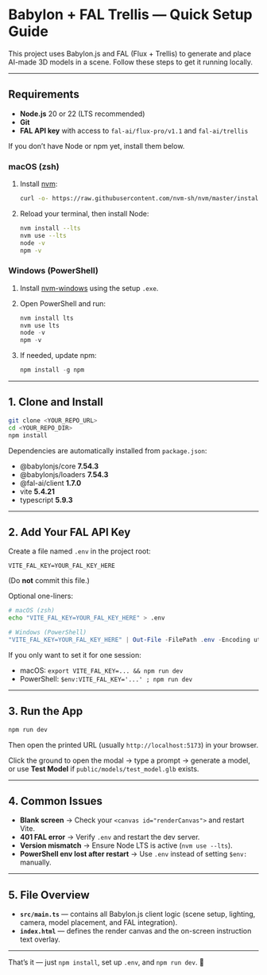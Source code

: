 # Babylon + FAL Trellis — Quick Setup Guide

This project uses Babylon.js and FAL (Flux + Trellis) to generate and place AI-made 3D models in a scene. Follow these steps to get it running locally.

---

## Requirements

* **Node.js** 20 or 22 (LTS recommended)
* **Git**
* **FAL API key** with access to `fal-ai/flux-pro/v1.1` and `fal-ai/trellis`

If you don’t have Node or npm yet, install them below.

### macOS (zsh)

1. Install [nvm](https://github.com/nvm-sh/nvm):

   ```bash
   curl -o- https://raw.githubusercontent.com/nvm-sh/nvm/master/install.sh | bash
   ```
2. Reload your terminal, then install Node:

   ```bash
   nvm install --lts
   nvm use --lts
   node -v
   npm -v
   ```

### Windows (PowerShell)

1. Install [nvm-windows](https://github.com/coreybutler/nvm-windows/releases) using the setup `.exe`.
2. Open PowerShell and run:

   ```powershell
   nvm install lts
   nvm use lts
   node -v
   npm -v
   ```
3. If needed, update npm:

   ```powershell
   npm install -g npm
   ```

---

## 1. Clone and Install

```bash
git clone <YOUR_REPO_URL>
cd <YOUR_REPO_DIR>
npm install
```

Dependencies are automatically installed from `package.json`:

* @babylonjs/core **7.54.3**
* @babylonjs/loaders **7.54.3**
* @fal-ai/client **1.7.0**
* vite **5.4.21**
* typescript **5.9.3**

---

## 2. Add Your FAL API Key

Create a file named `.env` in the project root:

```
VITE_FAL_KEY=YOUR_FAL_KEY_HERE
```

(Do **not** commit this file.)

Optional one-liners:

```bash
# macOS (zsh)
echo "VITE_FAL_KEY=YOUR_FAL_KEY_HERE" > .env
```

```powershell
# Windows (PowerShell)
"VITE_FAL_KEY=YOUR_FAL_KEY_HERE" | Out-File -FilePath .env -Encoding utf8 -NoNewline
```

If you only want to set it for one session:

* macOS: `export VITE_FAL_KEY=... && npm run dev`
* PowerShell: `$env:VITE_FAL_KEY='...' ; npm run dev`

---

## 3. Run the App

```bash
npm run dev
```

Then open the printed URL (usually `http://localhost:5173`) in your browser.

Click the ground to open the modal → type a prompt → generate a model, or use **Test Model** if `public/models/test_model.glb` exists.

---

## 4. Common Issues

* **Blank screen** → Check your `<canvas id="renderCanvas">` and restart Vite.
* **401 FAL error** → Verify `.env` and restart the dev server.
* **Version mismatch** → Ensure Node LTS is active (`nvm use --lts`).
* **PowerShell env lost after restart** → Use `.env` instead of setting `$env:` manually.

---

## 5. File Overview

* **`src/main.ts`** — contains all Babylon.js client logic (scene setup, lighting, camera, model placement, and FAL integration).
* **`index.html`** — defines the render canvas and the on-screen instruction text overlay.

---

That’s it — just `npm install`, set up `.env`, and `npm run dev`. 🚀
